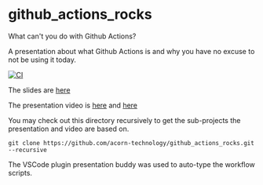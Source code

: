 # github_actions_rocks

What can't you do with Github Actions?

A presentation about what Github Actions is and why you have no excuse to not be using it today.

[![CI](https://github.com/acorn-technology/github_actions_rocks/actions/workflows/ci.yml/badge.svg)](https://github.com/acorn-technology/github_actions_rocks/actions/workflows/ci.yml)

The slides are [here](https://docs.google.com/presentation/d/1jP65k4heR4IkMmJFhT_MNjPDawn5Tit9kQFSN8FmG_c/edit?usp=sharing)

The presentation video is [here](https://acorntech-my.sharepoint.com/:v:/g/personal/chris_fogelklou_acorntechnology_se/EQbxqbZvm5hMukO-ptKzWGoBACwkDjoGPF3_YrnZXHhjjQ?e=ezOxvz) and [here](https://youtu.be/diUktTRuq4k)

You may check out this directory recursively to get the sub-projects the presentation and video are based on.  

```git clone https://github.com/acorn-technology/github_actions_rocks.git --recursive```

The VSCode plugin presentation buddy was used to auto-type the workflow scripts.
